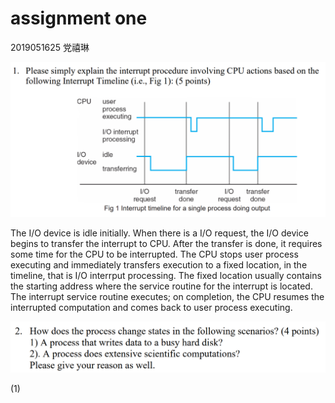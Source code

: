 # assignment one
2019051625 党禧琳

![img_12.png](img_12.png)

The I/O device is idle initially. When there is a I/O request, the I/O device begins to transfer the interrupt to CPU. After the transfer is done, it requires some time for the CPU to be interrupted. The CPU stops user process executing and immediately transfers execution to a fixed location, in the timeline, that is I/O interrput processing. The fixed location usually contains the starting address where the service routine for the interrupt is located. The interrupt service routine executes; on completion, the CPU resumes the interrupted computation and comes back to user process executing.

![img_13.png](img_13.png)

(1)